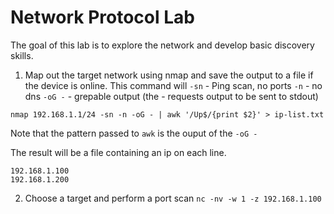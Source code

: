 # Network Protocol Lab
The goal of this lab is to explore the network and develop basic discovery skills.

1. Map out the target network using nmap and save the output to a file if the device is online. This command will 
`-sn` - Ping scan, no ports
`-n` - no dns
`-oG -` - grepable output (the - requests output to be sent to stdout)

`nmap 192.168.1.1/24 -sn -n -oG - | awk '/Up$/{print $2}' > ip-list.txt`

Note that the pattern passed to `awk` is the ouput of the `-oG -`

The result will be a file containing an ip on each line.
```
192.168.1.100
192.168.1.200
```

2. Choose a target and perform a port scan
`nc -nv -w 1 -z 192.168.1.100` 
